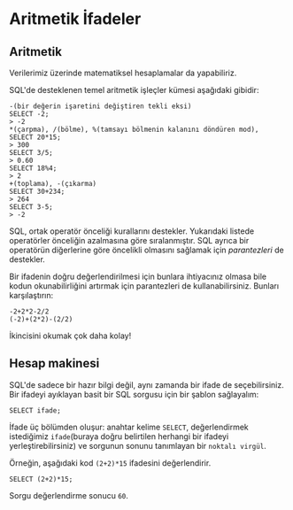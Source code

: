 # Aritmetik İfadeler

## Aritmetik

Verilerimiz üzerinde matematiksel hesaplamalar da yapabiliriz.

SQL'de desteklenen temel aritmetik işleçler kümesi aşağıdaki gibidir:
```
-(bir değerin işaretini değiştiren tekli eksi)
SELECT -2;
> -2
*(çarpma), /(bölme), %(tamsayı bölmenin kalanını döndüren mod),
SELECT 20*15;
> 300
SELECT 3/5;
> 0.60
SELECT 18%4;
> 2
+(toplama), -(çıkarma)
SELECT 30+234;
> 264
SELECT 3-5;
> -2
```
SQL, ortak operatör önceliği kurallarını destekler. 
Yukarıdaki listede operatörler önceliğin azalmasına göre sıralanmıştır. 
SQL ayrıca bir operatörün diğerlerine göre öncelikli olmasını sağlamak için *parantezleri* de destekler.

Bir ifadenin doğru değerlendirilmesi için bunlara ihtiyacınız olmasa bile kodun okunabilirliğini artırmak için parantezleri de kullanabilirsiniz. 
Bunları karşılaştırın: 
```
-2+2*2-2/2
(-2)+(2*2)-(2/2)
``` 
İkincisini okumak çok daha kolay!

## Hesap makinesi

SQL'de sadece bir hazır bilgi değil, aynı zamanda bir ifade de seçebilirsiniz. Bir ifadeyi ayıklayan basit bir SQL sorgusu için bir şablon sağlayalım:
```
SELECT ifade;
```
İfade üç bölümden oluşur: anahtar kelime ```SELECT```, değerlendirmek istediğimiz ```ifade```(buraya doğru belirtilen herhangi bir ifadeyi yerleştirebilirsiniz) 
ve sorgunun sonunu tanımlayan bir ```noktalı virgül```.

Örneğin, aşağıdaki kod ```(2+2)*15``` ifadesini değerlendirir.
```
SELECT (2+2)*15;
```
Sorgu değerlendirme sonucu ```60```.
